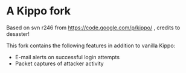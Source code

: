 A Kippo fork
============

Based on svn r246 from https://code.google.com/p/kippo/ , credits to desaster!

This fork contains the following features in addition to vanilla Kippo:

* E-mail alerts on successful login attempts
* Packet captures of attacker activity
